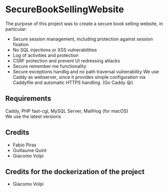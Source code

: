 # SecureBookSellingWebsite
The purpose of this project was to create a secure book selling website, in particular:
  - Secure session management, including protection against session fixation 
  - No SQL injections or XSS vulnerabilities
  - Log of activities and protection
  - CSRF protection and prevent UI redressing attacks
  - Secure remember me functionality
  - Secure exceptions handlig and no path traversal vulnerability
We use Caddy as webserver, since it provides simple configuration via Caddyfile and automatic HTTPS handling. (Go Caddy :smiley:)
## Requirements
Caddy, PHP fast-cgi, MySQL Server, MailHog (for macOS)  
We use the latest versions
## Credits
  - Fabio Piras
  - Guillaume Quint
  - Giacomo Volpi
## Credits for the dockerization of the project
  - Giacomo Volpi
